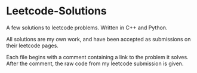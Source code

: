 # Leetcode-Solutions
A few solutions to leetcode problems. Written in C++ and Python.

All solutions are my own work, and have been accepted as submissions on their leetcode pages.

Each file begins with a comment containing a link to the problem it solves. After the comment, the raw code from my leetcode submission is given.

